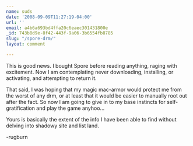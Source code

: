 ```yaml
---
name: suds
date: '2008-09-09T11:27:19-04:00'
url: ''
email: a4b6a693bd4ffa20c6eaec301431800e
_id: 743b8d9e-8f42-443f-9a06-3b6554fb8785
slug: "/spore-drm/"
layout: comment

---
```


This is good news.  I bought Spore before reading anything, raging with excitement.  Now I am contemplating never downloading, installing, or activating, and attempting to return it.

That said, I was hoping that my magic mac-armor would protect me from the worst of any drm, or at least that it would be easier to manually root out after the fact.  So now I am going to give in to my base instincts for self-gratification and play the game anyhoo...

Yours is basically the extent of the info I have been able to find without delving into shadowy site and list land.

-rugburn
